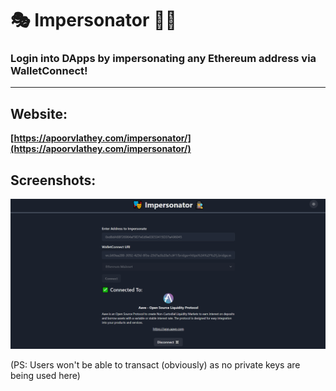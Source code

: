 # 🎭 Impersonator 🕵️‍♂️

### Login into DApps by impersonating any Ethereum address via WalletConnect! <br />

<hr />

## Website:

**[https://apoorvlathey.com/impersonator/](https://apoorvlathey.com/impersonator/)**

## Screenshots:

![demo-by-address](./.github/demo-address-connected.png)

(PS: Users won't be able to transact (obviously) as no private keys are being used here)
